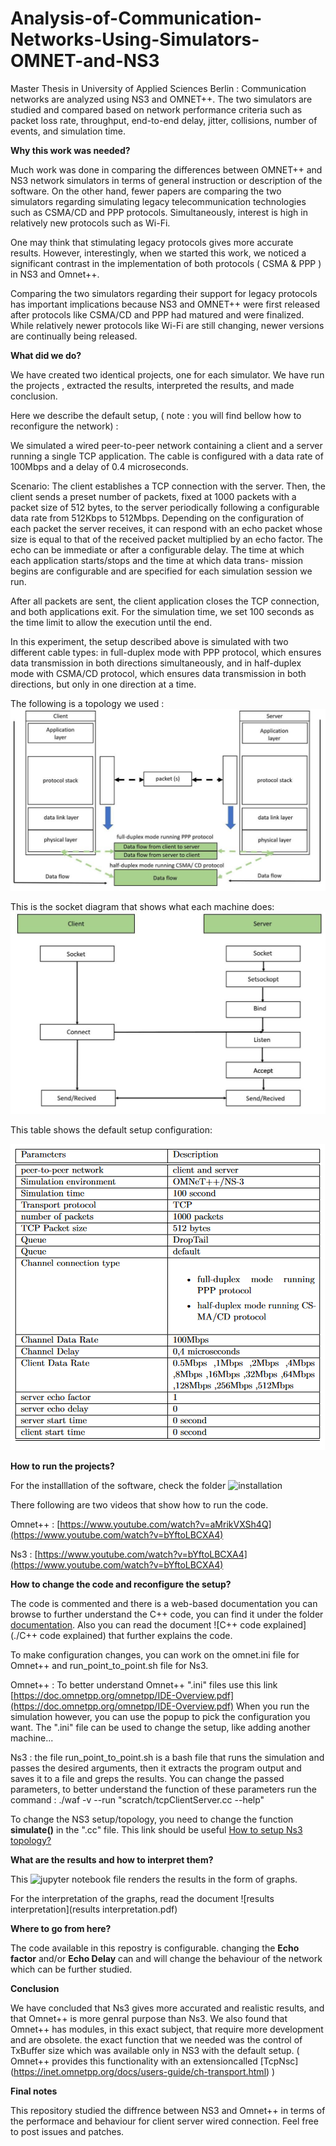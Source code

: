 # Analysis-of-Communication-Networks-Using-Simulators-OMNET-and-NS3
Master Thesis in University of Applied Sciences Berlin : Communication networks are analyzed using NS3 and OMNET++. The two simulators are studied and compared based on network performance criteria such as packet loss rate, throughput, end-to-end delay, jitter, collisions, number of events, and simulation time.

**Why this work was needed?** 

Much work was done in comparing the differences
between OMNET++ and NS3 network simulators in terms of general instruction
or description of the software. On the other hand, fewer papers are comparing the
two simulators regarding simulating legacy telecommunication technologies such as
CSMA/CD and PPP protocols. Simultaneously, interest is high in relatively new
protocols such as Wi-Fi.

One may think that stimulating legacy protocols gives more accurate results.
However, interestingly, when we started this work, we noticed a significant contrast
in the implementation of both protocols ( CSMA & PPP ) in NS3 and Omnet++.

Comparing the two simulators regarding their support for legacy protocols
has important implications because NS3 and OMNET++ were first released after
protocols like CSMA/CD and PPP had matured and were finalized. While relatively
newer protocols like Wi-Fi are still changing, newer versions are continually being
released.

**What did we do?**

We have created two identical projects, one for each simulator. We have run the projects
, extracted the results, interpreted the results, and made conclusion.

Here we describe the default setup, ( note : you will find bellow how to reconfigure the network) :

We simulated a wired peer-to-peer network containing a client and a server running
a single TCP application. The cable is configured with a data rate of 100Mbps and
a delay of 0.4 microseconds.

Scenario: The client establishes a TCP connection with the server. Then, the client sends a
preset number of packets, fixed at 1000 packets with a packet size of 512 bytes, to the
server periodically following a configurable data rate from 512Kbps to 512Mbps.
Depending on the configuration of each packet the server receives, it can respond
with an echo packet whose size is equal to that of the received packet multiplied by
an echo factor. The echo can be immediate or after a configurable delay.
The time at which each application starts/stops and the time at which data trans-
mission begins are configurable and are specified for each simulation session we
run.

After all packets are sent, the client application closes the TCP connection, and
both applications exit. For the simulation time, we set 100 seconds as the time limit
to allow the execution until the end.

In this experiment, the setup described above is simulated with two different cable
types: in full-duplex mode with PPP protocol, which ensures data transmission in
both directions simultaneously, and in half-duplex mode with CSMA/CD protocol,
which ensures data transmission in both directions, but only in one direction at a
time.

The following is a topology we used : 
![topology](topology.jpeg?raw=true "Title")


This is the socket diagram that shows what each machine does:
![socket diagram](socket.jpeg?raw=true "Title")


This table shows the default setup configuration:

![setup](setup.png?raw=true "Title")

**How to run the projects?**

For the installlation of the software, check the folder ![installation](installation)

There following are two videos that show how to run the code. 

Omnet++ : [https://www.youtube.com/watch?v=aMrikVXSh4Q](https://www.youtube.com/watch?v=bYftoLBCXA4)

Ns3 : [https://www.youtube.com/watch?v=bYftoLBCXA4](https://www.youtube.com/watch?v=bYftoLBCXA4)

**How to change the code and reconfigure the setup?**

The code is commented and there is a web-based documentation you can browse to further understand the C++ code, you can find it under the folder [documentation](documentation). Also you can read the document ![C++ code explained](./C++ code explained) that further explains the code.

To make configuration changes, you can work on the omnet.ini file for Omnet++ and run_point_to_point.sh file for Ns3.

Omnet++ : To better understand Omnet++ ".ini" files use this link [https://doc.omnetpp.org/omnetpp/IDE-Overview.pdf](https://doc.omnetpp.org/omnetpp/IDE-Overview.pdf)
When you run the simulation however, you can use the popup to pick the configuration you want. 
The ".ini" file can be used to change the setup, like adding another machine...

Ns3 : the file run_point_to_point.sh is a bash file that runs the simulation and passes the desired arguments, then
it extracts the program output and saves it to a file and greps the results.
You can change the passed parameters, to better understand the function of these parameters run the command : 
./waf -v --run "scratch/tcpClientServer.cc --help"


To change the NS3 setup/topology, you need to change the function **simulate()** in the ".cc" file. This link should be useful [How to setup Ns3 topology?](https://www.nsnam.org/docs/tutorial/html/building-topologies.html)

**What are the results and how to interpret them?**

This ![jupyter notebook](render_results_graphs.ipynb) file renders the results in the form of graphs.

For the interpretation of the graphs, read the document ![results interpretation](results interpretation.pdf)

**Where to go from here?**

The code available in this repostry is configurable. changing the **Echo factor** and/or **Echo Delay** can and will change the behaviour of the network which can be further studied.

**Conclusion**

We have concluded that Ns3 gives more accurated and realistic results, and that Omnet++ is more genral purpose than Ns3.
We also found that Omnet++ has modules, in this exact subject, that require more development and are obsolete. the exact
function that we needed was the control of TxBuffer size which was available only in NS3 with the default setup.
( Omnet++ provides this functionality with an extensioncalled [TcpNsc] (https://inet.omnetpp.org/docs/users-guide/ch-transport.html) )

**Final notes**

This repository studied the diffrence between NS3 and Omnet++ in terms of the performace and behaviour for client server wired connection.
Feel free to post issues and patches.
 
